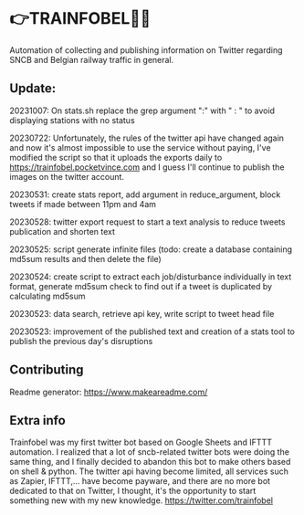 # 👉TRAINFOBEL🚉🔴
Automation of collecting and publishing information on Twitter regarding SNCB and Belgian railway traffic in general.

## Update:
20231007: On stats.sh replace the grep argument ":" with " : " to avoid displaying stations with no status

20230722: Unfortunately, the rules of the twitter api have changed again and now it's almost impossible to use the service without paying, I've modified the script so that it uploads the exports daily to https://trainfobel.pocketvince.com and I guess I'll continue to publish the images on the twitter account.

20230531: create stats report, add argument in reduce_argument, block tweets if made between 11pm and 4am

20230528: twitter export request to start a text analysis to reduce tweets publication and shorten text

20230525: script generate infinite files (todo: create a database containing md5sum results and then delete the file)

20230524: create script to extract each job/disturbance individually in text format, generate md5sum check to find out if a tweet is duplicated by calculating md5sum

20230523: data search, retrieve api key, write script to tweet head file

20230523: improvement of the published text and creation of a stats tool to publish the previous day's disruptions

## Contributing

Readme generator: https://www.makeareadme.com/

## Extra info
Trainfobel was my first twitter bot based on Google Sheets and IFTTT automation.
I realized that a lot of sncb-related twitter bots were doing the same thing, and I finally decided to abandon this bot to make others based on shell & python.
The twitter api having become limited, all services such as Zapier, IFTTT,... have become payware, and there are no more bot dedicated to that on Twitter, I thought, it's the opportunity to start something new with my new knowledge.
https://twitter.com/trainfobel
